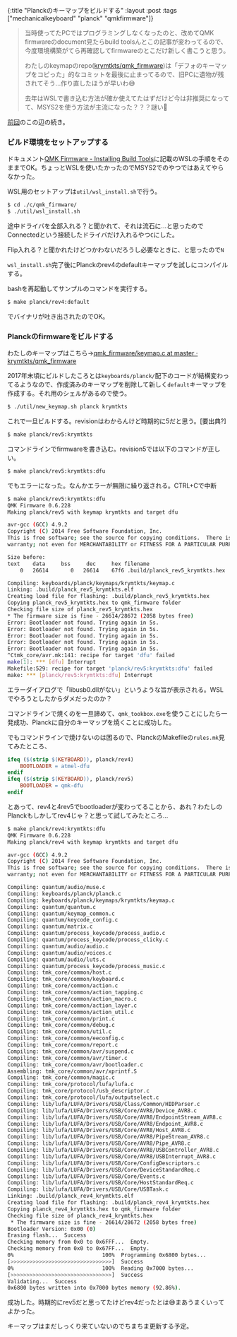 {:title "Planckのキーマップをビルドする"
 :layout :post
 :tags  ["mechanicalkeyboard" "planck" "qmkfirmware"]}

> 当時使ってたPCではプログラミングしなくなったのと、改めてQMK firmwareのdocument見たらbuild toolsんとこの記事が変わってるので、今度環境構築がてら再確認してfirmwareのとこだけ新しく書こうと思う。
>
> わたしのkeymapのrepo([krymtkts/qmk_firmware](https://github.com/krymtkts/qmk_firmware))は「デフォのキーマップをコピった」的なコミットを最後に止まってるので、旧PCに遺物が残されてそう...作り直したほうが早いわ😅
>
> 去年はWSLで書き込む方法が確か使えてたはずだけど今は非推奨になってて、MSYS2を使う方法が主流になった？？？謎い🤔

[前回](./2019-01-13-planck/2019-01-13-ortho-linear-keyboard-planck)のこの辺の続き。

### ビルド環境をセットアップする

ドキュメント[QMK Firmware - Installing Build Tools](https://docs.qmk.fm/#/getting_started_build_tools)に記載のWSLの手順をそのままでOK。ちょっとWSLを使いたかったのでMSYS2でのやつではあえてやらなかった。

WSL用のセットアップは`util/wsl_install.sh`で行う。

```bash
$ cd ./c/qmk_firmware/
$ ./util/wsl_install.sh
```

途中ドライバを全部入れる？と聞かれて、それは流石に...と思ったのでConnectedという接続したドライバだけ入れるやつ`C`にした。

Flip入れる？と聞かれたけどつかわないだろうし必要なときに、と思ったので`N`

`wsl_install.sh`完了後にPlanckのrev4のdefaultキーマップを試しにコンパイルする。

bashを再起動してサンプルのコマンドを実行する。

```bash
$ make planck/rev4:default
```

でバイナリが吐き出されたのでOK。


### Planckのfirmwareをビルドする

わたしのキーマップはこちら→[qmk\_firmware/keymap.c at master · krymtkts/qmk_firmware](https://github.com/krymtkts/qmk_firmware/blob/master/keyboards/planck/keymaps/krymtkts/keymap.c)

2017年末頃にビルドしたころとは`keyboards/planck/`配下のコードが結構変わってるようなので、作成済みのキーマップを削除して新しく`default`キーマップを作成する。それ用のシェルがあるので使う。

```bash
$ ./util/new_keymap.sh planck krymtkts
```

これで一旦ビルドする。revisionはわからんけど時期的に5だと思う。[要出典?]

```bash
$ make planck/rev5:krymtkts
```

コマンドラインでfirmwareを書き込む。revision5では以下のコマンドが正しい。

```bash
$ make planck/rev5:krymtkts:dfu
```

でもエラーになった。なんかエラーが無限に繰り返される。CTRL+Cで中断

```bash
$ make planck/rev5:krymtkts:dfu
QMK Firmware 0.6.228
Making planck/rev5 with keymap krymtkts and target dfu

avr-gcc (GCC) 4.9.2
Copyright (C) 2014 Free Software Foundation, Inc.
This is free software; see the source for copying conditions.  There is NO
warranty; not even for MERCHANTABILITY or FITNESS FOR A PARTICULAR PURPOSE.

Size before:
text    data     bss     dec     hex filename
    0   26614       0   26614    67f6 .build/planck_rev5_krymtkts.hex

Compiling: keyboards/planck/keymaps/krymtkts/keymap.c                                               [OK]
Linking: .build/planck_rev5_krymtkts.elf                                                            [OK]
Creating load file for flashing: .build/planck_rev5_krymtkts.hex                                    [OK]
Copying planck_rev5_krymtkts.hex to qmk_firmware folder                                             [OK]
Checking file size of planck_rev5_krymtkts.hex                                                      [OK]
* The firmware size is fine - 26614/28672 (2058 bytes free)
Error: Bootloader not found. Trying again in 5s.
Error: Bootloader not found. Trying again in 5s.
Error: Bootloader not found. Trying again in 5s.
Error: Bootloader not found. Trying again in 5s.
Error: Bootloader not found. Trying again in 5s.
^Ctmk_core/avr.mk:141: recipe for target 'dfu' failed
make[1]: *** [dfu] Interrupt
Makefile:529: recipe for target 'planck/rev5:krymtkts:dfu' failed
make: *** [planck/rev5:krymtkts:dfu] Interrupt
```

エラーダイアログで「libusb0.dllがない」というような旨が表示される。WSLでやろうとしたからダメだったのか？

コマンドラインで焼くのを一旦諦めて、`qmk_tookbox.exe`を使うことにしたら一発成功、Planckに自分のキーマップを焼くことに成功した。

でもコマンドラインで焼けないのは困るので、PlanckのMakefileの`rules.mk`見てみたところ、

```makefile
ifeq ($(strip $(KEYBOARD)), planck/rev4)
    BOOTLOADER = atmel-dfu
endif
ifeq ($(strip $(KEYBOARD)), planck/rev5)
    BOOTLOADER = qmk-dfu
endif
```

とあって、rev4と4rev5でbootloaderが変わってることから、あれ？わたしのPlanckもしかしてrev4じゃ？と思って試してみたところ...

```bash
$ make planck/rev4:krymtkts:dfu
QMK Firmware 0.6.228
Making planck/rev4 with keymap krymtkts and target dfu

avr-gcc (GCC) 4.9.2
Copyright (C) 2014 Free Software Foundation, Inc.
This is free software; see the source for copying conditions.  There is NO
warranty; not even for MERCHANTABILITY or FITNESS FOR A PARTICULAR PURPOSE.

Compiling: quantum/audio/muse.c                                                                     [OK]
Compiling: keyboards/planck/planck.c                                                                [OK]
Compiling: keyboards/planck/keymaps/krymtkts/keymap.c                                               [OK]
Compiling: quantum/quantum.c                                                                        [OK]
Compiling: quantum/keymap_common.c                                                                  [OK]
Compiling: quantum/keycode_config.c                                                                 [OK]
Compiling: quantum/matrix.c                                                                         [OK]
Compiling: quantum/process_keycode/process_audio.c                                                  [OK]
Compiling: quantum/process_keycode/process_clicky.c                                                 [OK]
Compiling: quantum/audio/audio.c                                                                    [OK]
Compiling: quantum/audio/voices.c                                                                   [OK]
Compiling: quantum/audio/luts.c                                                                     [OK]
Compiling: quantum/process_keycode/process_music.c                                                  [OK]
Compiling: tmk_core/common/host.c                                                                   [OK]
Compiling: tmk_core/common/keyboard.c                                                               [OK]
Compiling: tmk_core/common/action.c                                                                 [OK]
Compiling: tmk_core/common/action_tapping.c                                                         [OK]
Compiling: tmk_core/common/action_macro.c                                                           [OK]
Compiling: tmk_core/common/action_layer.c                                                           [OK]
Compiling: tmk_core/common/action_util.c                                                            [OK]
Compiling: tmk_core/common/print.c                                                                  [OK]
Compiling: tmk_core/common/debug.c                                                                  [OK]
Compiling: tmk_core/common/util.c                                                                   [OK]
Compiling: tmk_core/common/eeconfig.c                                                               [OK]
Compiling: tmk_core/common/report.c                                                                 [OK]
Compiling: tmk_core/common/avr/suspend.c                                                            [OK]
Compiling: tmk_core/common/avr/timer.c                                                              [OK]
Compiling: tmk_core/common/avr/bootloader.c                                                         [OK]
Assembling: tmk_core/common/avr/xprintf.S                                                           [OK]
Compiling: tmk_core/common/magic.c                                                                  [OK]
Compiling: tmk_core/protocol/lufa/lufa.c                                                            [OK]
Compiling: tmk_core/protocol/usb_descriptor.c                                                       [OK]
Compiling: tmk_core/protocol/lufa/outputselect.c                                                    [OK]
Compiling: lib/lufa/LUFA/Drivers/USB/Class/Common/HIDParser.c                                       [OK]
Compiling: lib/lufa/LUFA/Drivers/USB/Core/AVR8/Device_AVR8.c                                        [OK]
Compiling: lib/lufa/LUFA/Drivers/USB/Core/AVR8/EndpointStream_AVR8.c                                [OK]
Compiling: lib/lufa/LUFA/Drivers/USB/Core/AVR8/Endpoint_AVR8.c                                      [OK]
Compiling: lib/lufa/LUFA/Drivers/USB/Core/AVR8/Host_AVR8.c                                          [OK]
Compiling: lib/lufa/LUFA/Drivers/USB/Core/AVR8/PipeStream_AVR8.c                                    [OK]
Compiling: lib/lufa/LUFA/Drivers/USB/Core/AVR8/Pipe_AVR8.c                                          [OK]
Compiling: lib/lufa/LUFA/Drivers/USB/Core/AVR8/USBController_AVR8.c                                 [OK]
Compiling: lib/lufa/LUFA/Drivers/USB/Core/AVR8/USBInterrupt_AVR8.c                                  [OK]
Compiling: lib/lufa/LUFA/Drivers/USB/Core/ConfigDescriptors.c                                       [OK]
Compiling: lib/lufa/LUFA/Drivers/USB/Core/DeviceStandardReq.c                                       [OK]
Compiling: lib/lufa/LUFA/Drivers/USB/Core/Events.c                                                  [OK]
Compiling: lib/lufa/LUFA/Drivers/USB/Core/HostStandardReq.c                                         [OK]
Compiling: lib/lufa/LUFA/Drivers/USB/Core/USBTask.c                                                 [OK]
Linking: .build/planck_rev4_krymtkts.elf                                                            [OK]
Creating load file for flashing: .build/planck_rev4_krymtkts.hex                                    [OK]
Copying planck_rev4_krymtkts.hex to qmk_firmware folder                                             [OK]
Checking file size of planck_rev4_krymtkts.hex                                                      [OK]
 * The firmware size is fine - 26614/28672 (2058 bytes free)
Bootloader Version: 0x00 (0)
Erasing flash...  Success
Checking memory from 0x0 to 0x6FFF...  Empty.
Checking memory from 0x0 to 0x67FF...  Empty.
0%                            100%  Programming 0x6800 bytes...
[>>>>>>>>>>>>>>>>>>>>>>>>>>>>>>>>]  Success
0%                            100%  Reading 0x7000 bytes...
[>>>>>>>>>>>>>>>>>>>>>>>>>>>>>>>>]  Success
Validating...  Success
0x6800 bytes written into 0x7000 bytes memory (92.86%).
```

成功した。時期的にrev5だと思ってたけどrev4だったとは😅まあうまくいってよかった。

キーマップはまだしっくり来ていないのでちまちま更新する予定。
